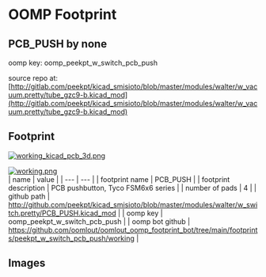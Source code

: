 # OOMP Footprint  
## PCB_PUSH  by none  
  
oomp key: oomp_peekpt_w_switch_pcb_push  
  
source repo at: [http://gitlab.com/peekpt/kicad_smisioto/blob/master/modules/walter/w_vacuum.pretty/tube_gzc9-b.kicad_mod](http://gitlab.com/peekpt/kicad_smisioto/blob/master/modules/walter/w_vacuum.pretty/tube_gzc9-b.kicad_mod)  
## Footprint  
  
[![working_kicad_pcb_3d.png](working_kicad_pcb_3d_600.png)](working_kicad_pcb_3d.png)  
  
[![working.png](working_600.png)](working.png)  
| name | value | 
| --- | --- | 
| footprint name | PCB_PUSH | 
| footprint description | PCB pushbutton, Tyco FSM6x6 series | 
| number of pads | 4 | 
| github path | http://github.com/peekpt/kicad_smisioto/blob/master/modules/walter/w_switch.pretty/PCB_PUSH.kicad_mod | 
| oomp key | oomp_peekpt_w_switch_pcb_push | 
| oomp bot github | https://github.com/oomlout/oomlout_oomp_footprint_bot/tree/main/footprints/peekpt_w_switch_pcb_push/working | 
## Images  
